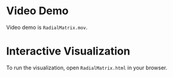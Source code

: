 # Video Demo

Video demo is `RadialMatrix.mov`.


# Interactive Visualization

To run the visualization, open `RadialMatrix.html` in your browser.
